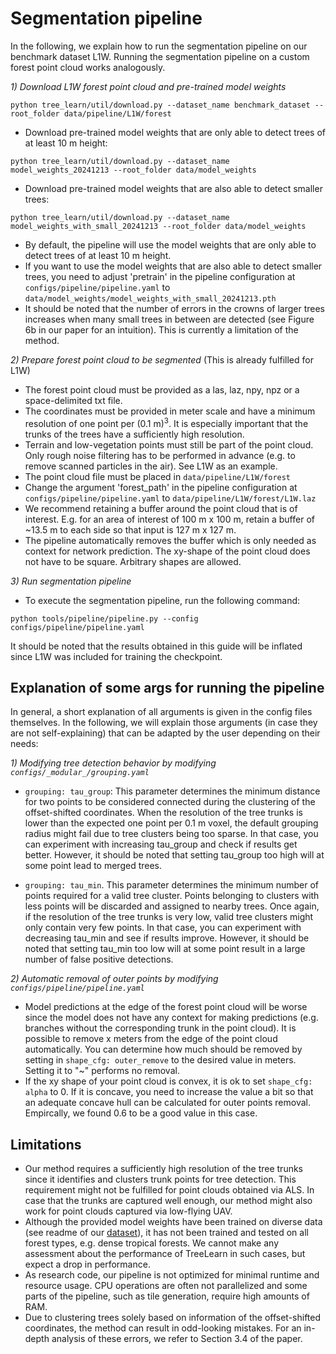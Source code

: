 # Segmentation pipeline
In the following, we explain how to run the segmentation pipeline on our benchmark dataset L1W. Running the segmentation pipeline on a custom forest point cloud works analogously.

*1\) Download L1W forest point cloud and pre-trained model weights*
```
python tree_learn/util/download.py --dataset_name benchmark_dataset --root_folder data/pipeline/L1W/forest
```
* Download pre-trained model weights that are only able to detect trees of at least 10 m height:
```
python tree_learn/util/download.py --dataset_name model_weights_20241213 --root_folder data/model_weights
```
* Download pre-trained model weights that are also able to detect smaller trees:
```
python tree_learn/util/download.py --dataset_name model_weights_with_small_20241213 --root_folder data/model_weights
```
* By default, the pipeline will use the model weights that are only able to detect trees of at least 10 m height.
* If you want to use the model weights that are also able to detect smaller trees, you need to adjust 'pretrain' in the pipeline configuration at ``configs/pipeline/pipeline.yaml`` to ``data/model_weights/model_weights_with_small_20241213.pth``
* It should be noted that the number of errors in the crowns of larger trees increases when many small trees in between are detected (see Figure 6b in our paper for an intuition). This is currently a limitation of the method.

*2\) Prepare forest point cloud to be segmented* (This is already fulfilled for L1W)
* The forest point cloud must be provided as a las, laz, npy, npz or a space-delimited txt file. 
* The coordinates must be provided in meter scale and have a minimum resolution of one point per (0.1 m)<sup>3</sup>. It is especially important that the trunks of the trees have a sufficiently high resolution.
* Terrain and low-vegetation points must still be part of the point cloud. Only rough noise filtering has to be performed in advance (e.g. to remove scanned particles in the air). See L1W as an example.
* The point cloud file must be placed in ``data/pipeline/L1W/forest``
* Change the argument 'forest_path' in the pipeline configuration at ``configs/pipeline/pipeline.yaml`` to ``data/pipeline/L1W/forest/L1W.laz``
* We recommend retaining a buffer around the point cloud that is of interest. E.g. for an area of interest of 100 m x 100 m, retain a buffer of ~13.5 m to each side so that input is 127 m x 127 m.
* The pipeline automatically removes the buffer which is only needed as context for network prediction. The xy-shape of the point cloud does not have to be square. Arbitrary shapes are allowed.

*3\) Run segmentation pipeline*
* To execute the segmentation pipeline, run the following command:
```
python tools/pipeline/pipeline.py --config configs/pipeline/pipeline.yaml
```
It should be noted that the results obtained in this guide will be inflated since L1W was included for training the checkpoint. 

## Explanation of some args for running the pipeline
In general, a short explanation of all arguments is given in the config files themselves. In the following, we will explain those arguments (in case they are not self-explaining) that can be adapted by the user depending on their needs:

*1\) Modifying tree detection behavior by modifying ``configs/_modular_/grouping.yaml``*
* ``grouping: tau_group``: This parameter determines the minimum distance for two points to be considered connected during the clustering of the offset-shifted coordinates. When the resolution of the tree trunks is lower than the expected one point per 0.1 m voxel, the default grouping radius might fail due to tree clusters being too sparse. In that case, you can experiment with increasing tau_group and check if results get better. However, it should be noted that setting tau_group too high will at some point lead to merged trees.

* ``grouping: tau_min``. This parameter determines the minimum number of points required for a valid tree cluster. Points belonging to clusters with less points will be discarded and assigned to nearby trees. Once again, if the resolution of the tree trunks is very low, valid tree clusters might only contain very few points. In that case, you can experiment with decreasing tau_min and see if results improve. However, it should be noted that setting tau_min too low will at some point result in a large number of false positive detections.

*2\) Automatic removal of outer points by modifying ``configs/pipeline/pipeline.yaml``*
* Model predictions at the edge of the forest point cloud will be worse since the model does not have any context for making predictions (e.g. branches without the corresponding trunk in the point cloud). It is possible to remove x meters from the edge of the point cloud automatically. You can determine how much should be removed by setting in ``shape_cfg: outer_remove`` to the desired value in meters. Setting it to "~" performs no removal.
* If the xy shape of your point cloud is convex, it is ok to set ``shape_cfg: alpha`` to 0. If it is concave, you need to increase the value a bit so that an adequate concave hull can be calculated for outer points removal. Empircally, we found 0.6 to be a good value in this case.

## Limitations
* Our method requires a sufficiently high resolution of the tree trunks since it identifies and clusters trunk points for tree detection. This requirement might not be fulfilled for point clouds obtained via ALS. In case that the trunks are captured well enough, our method might also work for point clouds captured via low-flying UAV.
* Although the provided model weights have been trained on diverse data (see readme of our [dataset](https://doi.org/10.25625/VPMPID)), it has not been trained and tested on all forest types, e.g. dense tropical forests. We cannot make any assessment about the performance of TreeLearn in such cases, but expect a drop in performance.
* As research code, our pipeline is not optimized for minimal runtime and resource usage. CPU operations are often not parallelized and some parts of the pipeline, such as tile generation, require high amounts of RAM.
* Due to clustering trees solely based on information of the offset-shifted coordinates, the method can result in odd-looking mistakes. For an in-depth analysis of these errors, we refer to Section 3.4 of the paper.
